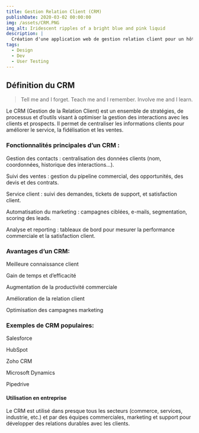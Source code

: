 ```yaml
---
title: Gestion Relation Client (CRM)
publishDate: 2020-03-02 00:00:00
img: /assets/CRM.PNG
img_alt: Iridescent ripples of a bright blue and pink liquid
description: |
  Création d'une application web de gestion relation client pour un hôtel
tags:
  - Design
  - Dev
  - User Testing
---
```


## Définition du CRM

> Tell me and I forget. Teach me and I remember. Involve me and I learn.

Le CRM (Gestion de la Relation Client) est un ensemble de stratégies, de processus et d’outils visant à optimiser la gestion des interactions avec les clients et prospects. Il permet de centraliser les informations clients pour améliorer le service, la fidélisation et les ventes.

### Fonctionnalités principales d’un CRM :

Gestion des contacts : centralisation des données clients (nom, coordonnées, historique des interactions…).

Suivi des ventes : gestion du pipeline commercial, des opportunités, des devis et des contrats.

Service client : suivi des demandes, tickets de support, et satisfaction client.

Automatisation du marketing : campagnes ciblées, e-mails, segmentation, scoring des leads.

Analyse et reporting : tableaux de bord pour mesurer la performance commerciale et la satisfaction client.

### Avantages d’un CRM:

Meilleure connaissance client

Gain de temps et d’efficacité

Augmentation de la productivité commerciale

Amélioration de la relation client

Optimisation des campagnes marketing

### Exemples de CRM populaires:

Salesforce

HubSpot

Zoho CRM

Microsoft Dynamics

Pipedrive

#### Utilisation en entreprise

Le CRM est utilisé dans presque tous les secteurs (commerce, services, industrie, etc.) et par des équipes commerciales, marketing et support pour développer des relations durables avec les clients.


